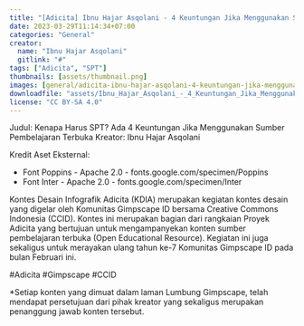 ```yaml
---
title: "[Adicita] Ibnu Hajar Asqolani - 4 Keuntungan Jika Menggunakan Sumber Pembelajaran Terbuka"
date: 2023-03-29T11:14:34+07:00
categories: "General"
creator: 
  name: "Ibnu Hajar Asqolani"
  gitlink: "#"
tags: ["Adicita", "SPT"]
thumbnails: [assets/thumbnail.png]
images: [general/adicita-ibnu-hajar-asqolani-4-keuntungan-jika-menggunakan-sumber-pembelajaran-terbuka/assets/thumbnail.png]
downloadfile: "assets/Ibnu_Hajar_Asqolani_-_4_Keuntungan_Jika_Menggunakan_Sumber_Pembelajaran_Terbuka.zip"
license: "CC BY-SA 4.0"
---
```

Judul: Kenapa Harus SPT? Ada 4 Keuntungan Jika Menggunakan Sumber Pembelajaran Terbuka
Kreator: Ibnu Hajar Asqolani


<!--more-->
Kredit Aset Eksternal:
- Font Poppins - Apache 2.0 - fonts.google.com/specimen/Poppins
- Font Inter - Apache 2.0 - fonts.google.com/specimen/Inter

Kontes Desain Infografik Adicita (KDIA) merupakan kegiatan kontes desain yang digelar oleh Komunitas Gimpscape ID bersama Creative Commons Indonesia (CCID). Kontes ini merupakan bagian dari rangkaian Proyek Adicita yang bertujuan untuk mengampanyekan konten sumber pembelajaran terbuka (Open Educational Resource). Kegiatan ini juga sekaligus untuk merayakan ulang tahun ke-7 Komunitas Gimpscape ID pada bulan Februari ini.

#Adicita #Gimpscape #CCID

*Setiap konten yang dimuat dalam laman Lumbung Gimpscape, telah mendapat persetujuan dari pihak kreator yang sekaligus merupakan penanggung jawab konten tersebut.
